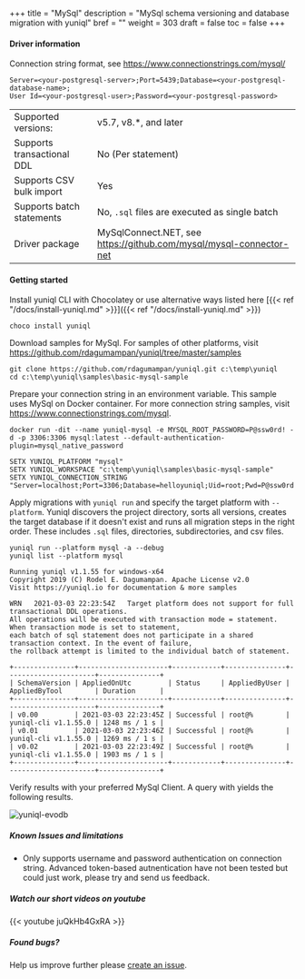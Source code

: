 +++
title = "MySql"
description = "MySql schema versioning and database migration with yuniql"
bref = ""
weight = 303
draft = false
toc = false
+++

#### Driver information

Connection string format, see https://www.connectionstrings.com/mysql/
```shell
Server=<your-postgresql-server>;Port=5439;Database=<your-postgresql-database-name>;
User Id=<your-postgresql-user>;Password=<your-postgresql-password>
```
|||
|---|---|
|Supported versions: |v5.7, v8.*, and later|
|Supports transactional DDL| No (Per statement)|
|Supports CSV bulk import|Yes|
|Supports batch statements|No, `.sql` files are executed as single batch|
|Driver package|MySqlConnect.NET, see https://github.com/mysql/mysql-connector-net|

#### Getting started

Install yuniql CLI with Chocolatey or use alternative ways listed here  [{{< ref "/docs/install-yuniql.md" >}}]({{< ref "/docs/install-yuniql.md" >}})

```shell
choco install yuniql
```

Download samples for MySql. For samples of other platforms, visit https://github.com/rdagumampan/yuniql/tree/master/samples

```shell
git clone https://github.com/rdagumampan/yuniql.git c:\temp\yuniql
cd c:\temp\yuniql\samples\basic-mysql-sample
```

Prepare your connection string in an environment variable. This sample uses MySql on Docker container. For more connection string samples, visit https://www.connectionstrings.com/mysql.

```shell
docker run -dit --name yuniql-mysql -e MYSQL_ROOT_PASSWORD=P@ssw0rd! -d -p 3306:3306 mysql:latest --default-authentication-plugin=mysql_native_password

SETX YUNIQL_PLATFORM "mysql"
SETX YUNIQL_WORKSPACE "c:\temp\yuniql\samples\basic-mysql-sample"
SETX YUNIQL_CONNECTION_STRING "Server=localhost;Port=3306;Database=helloyuniql;Uid=root;Pwd=P@ssw0rd!;"
```

Apply migrations with `yuniql run` and specify the target platform with `--platform`. Yuniql discovers the project directory, sorts all versions, creates the target database if it doesn't exist and runs all migration steps in the right order. These includes `.sql` files, directories, subdirectories, and csv files.

```shell
yuniql run --platform mysql -a --debug
yuniql list --platform mysql

Running yuniql v1.1.55 for windows-x64
Copyright 2019 (C) Rodel E. Dagumampan. Apache License v2.0
Visit https://yuniql.io for documentation & more samples

WRN   2021-03-03 22:23:54Z   Target platform does not support for full transactional DDL operations. 
All operations will be executed with transaction mode = statement. When transaction mode is set to statement, 
each batch of sql statement does not participate in a shared transaction context. In the event of failure, 
the rollback attempt is limited to the individual batch of statement.

+---------------+----------------------+------------+---------------+----------------------+---------------+
| SchemaVersion | AppliedOnUtc         | Status     | AppliedByUser | AppliedByTool        | Duration      |
+---------------+----------------------+------------+---------------+----------------------+---------------+
| v0.00         | 2021-03-03 22:23:45Z | Successful | root@%        | yuniql-cli v1.1.55.0 | 1248 ms / 1 s |
| v0.01         | 2021-03-03 22:23:46Z | Successful | root@%        | yuniql-cli v1.1.55.0 | 1269 ms / 1 s |
| v0.02         | 2021-03-03 22:23:49Z | Successful | root@%        | yuniql-cli v1.1.55.0 | 1903 ms / 1 s |
+---------------+----------------------+------------+---------------+----------------------+---------------+
```

Verify results with your preferred MySql Client. A query with yields the following results.

![yuniql-evodb](/images/get-started-mysql-01.png)

##### Known Issues and limitations

- Only supports username and password authentication on connection string. Advanced token-based autnentication have not been tested but could just work, please try and send us feedback.

##### Watch our short videos on youtube

{{< youtube juQkHb4GxRA >}}
<br/>

##### Found bugs?

Help us improve further please [create an issue](https://github.com/rdagumampan/yuniql/issues/new).
